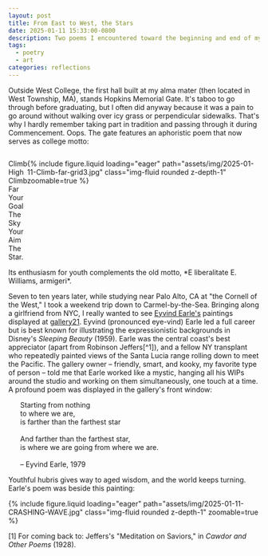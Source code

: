 ```yaml
---
layout: post
title: From East to West, the Stars
date: 2025-01-11 15:33:00-0800
description: Two poems I encountered toward the beginning and end of my formal education make for a humbling arc.
tags:
  - poetry
  - art
categories: reflections
---
```

Outside West College, the first hall built at my alma mater (then located in West Township, MA), stands Hopkins Memorial Gate. It's taboo to go through before graduating, but I often did anyway because it was a pain to go around without walking over icy grass or perpendicular sidewalks. That's why I hardly remember taking part in tradition and passing through it during Commencement. Oops. The gate features an aphoristic poem that now serves as college motto:
<div style="display: flex; justify-content: space-between;">
<div class="col-sm-6">

Climb High<br>
Climb Far<br>
Your Goal<br>
The Sky<br>
Your Aim<br>
The Star.

</div>
<div class="col-sm-6">

{% include figure.liquid loading="eager" path="assets/img/2025-01-11-Climb-far-grid3.jpg" class="img-fluid rounded z-depth-1" zoomable=true %}

</div>
</div>
Its enthusiasm for youth complements the old motto, *E liberalitate E. Williams, armigeri*.

Seven to ten years later, while studying near Palo Alto, CA at "the Cornell of the West," I took a weekend trip down to Carmel-by-the-Sea. Bringing along a girlfriend from NYC, I really wanted to see [Eyvind Earle's](https://en.wikipedia.org/wiki/Eyvind_Earle) paintings displayed at [gallery21](https://gallery21.com/). Eyvind (pronounced eye-vind) Earle led a full career but is best known for illustrating the expressionistic backgrounds in Disney's *Sleeping Beauty* (1959). Earle was the central coast's best appreciator (apart from Robinson Jeffers[^1]), and a fellow NY transplant who repeatedly painted views of the Santa Lucia range rolling down to meet the Pacific. The gallery owner – friendly, smart, and kooky, my favorite type of person – told me that Earle worked like a mystic, hanging all his WIPs around the studio and working on them simultaneously, one touch at a time. A profound poem was displayed in the gallery's front window:
<ul>

Starting from nothing <br>
to where we are,<br>
is farther than the farthest star<br><br>
And farther than the farthest star,<br>
is where we are going from where we are.<br><br>
– Eyvind Earle, 1979

</ul>
Youthful hubris gives way to aged wisdom, and the world keeps turning. Earle's poem was beside this painting:

{% include figure.liquid loading="eager" path="assets/img/2025-01-11-CRASHING-WAVE.jpg" class="img-fluid rounded z-depth-1" zoomable=true %}

[1] For coming back to: Jeffers's "Meditation on Saviors," in *Cawdor and Other Poems* (1928).